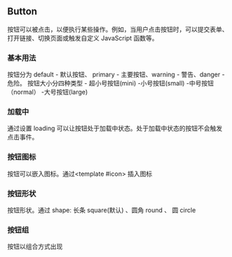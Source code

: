 
## Button

按钮可以被点击，以便执行某些操作。例如，当用户点击按钮时，可以提交表单、打开链接、切换页面或触发自定义 JavaScript 函数等。

### 基本用法

按钮分为 default - 默认按钮、 primary - 主要按钮、warning - 警告、danger - 危险。
按钮大小分四种类型 - 超小号按钮(mini) -小号按钮(small) -中号按钮（normal） -大号按钮(large)

<demo src="./basic.vue"
title="按钮类型"
desc="这是按钮类型、按钮大小演示"
importMap="{'vue-typical': 'https://github.com/onekjs/onek-ui/tree/main/packages/components/src/button/__demo__/basic.vue'}">
</demo>

### 加载中

通过设置 loading 可以让按钮处于加载中状态。处于加载中状态的按钮不会触发点击事件。

<demo src="./loading.vue"
title="loading"
desc="这是按钮加载"
importMap="{'vue-typical': 'https://github.com/onekjs/onek-ui/tree/main/packages/components/src/button/__demo__/loading.vue'}">
</demo>

### 按钮图标

按钮可以嵌入图标。通过<template #icon> 插入图标
<demo src="./icon.vue"
title="icon"
desc="这是图标按钮"
importMap="{'vue-typical': 'https://github.com/onekjs/onek-ui/tree/main/packages/components/src/button/__demo__/icon.vue'}">
</demo>

### 按钮形状

按钮形状。通过 shape: 长条 square(默认) 、圆角 round 、 圆 circle
<demo src="./shape.vue"
title="shape"
desc="这是图标形状"
importMap="{'vue-typical': 'https://github.com/onekjs/onek-ui/tree/main/packages/components/src/button/__demo__/shape.vue'}">
</demo>

### 按钮组

按钮以组合方式出现
<demo src="./group.vue"
title="group"
desc="这是按钮组示例"
importMap="{'vue-typical': 'https://github.com/onekjs/onek-ui/tree/main/packages/components/src/button/__demo__/group.vue'}">
</demo>
